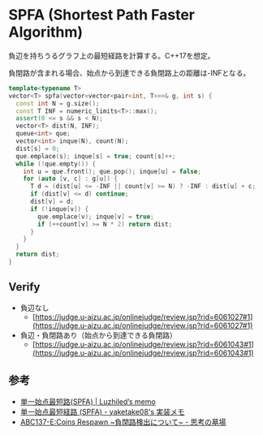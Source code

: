 # SPFA (Shortest Path Faster Algorithm)

負辺を持ちうるグラフ上の最短経路を計算する。C++17を想定。

負閉路が含まれる場合、始点から到達できる負閉路上の距離は-INFとなる。

```c++
template<typename T>
vector<T> spfa(vector<vector<pair<int, T>>>& g, int s) {
  const int N = g.size();
  const T INF = numeric_limits<T>::max();
  assert(0 <= s && s < N);
  vector<T> dist(N, INF);
  queue<int> que;
  vector<int> inque(N), count(N);
  dist[s] = 0;
  que.emplace(s); inque[s] = true; count[s]++;
  while (!que.empty()) {
    int u = que.front(); que.pop(); inque[u] = false;
    for (auto [v, c] : g[u]) {
      T d = (dist[u] <= -INF || count[v] >= N) ? -INF : dist[u] + c;
      if (dist[v] <= d) continue;
      dist[v] = d;
      if (!inque[v]) {
        que.emplace(v); inque[v] = true;
        if (++count[v] >= N * 2) return dist;
      }
    }
  }
  return dist;
}
```

## Verify

- 負辺なし
  - [https://judge.u-aizu.ac.jp/onlinejudge/review.jsp?rid=6061027#1](https://judge.u-aizu.ac.jp/onlinejudge/review.jsp?rid=6061027#1)
- 負辺・負閉路あり（始点から到達できる負閉路）
  - [https://judge.u-aizu.ac.jp/onlinejudge/review.jsp?rid=6061043#1](https://judge.u-aizu.ac.jp/onlinejudge/review.jsp?rid=6061043#1)

## 参考
- [単一始点最短路(SPFA) \| Luzhiled’s memo](https://ei1333.github.io/luzhiled/snippets/graph/shortest-path-faster-algorithm.html)
- [単一始点最短経路 (SPFA) - yaketake08's 実装メモ](https://tjkendev.github.io/procon-library/python/graph/spfa.html)
- [ABC137-E:Coins Respawn \~負閉路検出について\~ - 思考の墓場](https://sigma1113.hatenablog.com/entry/2019/08/12/130042)
